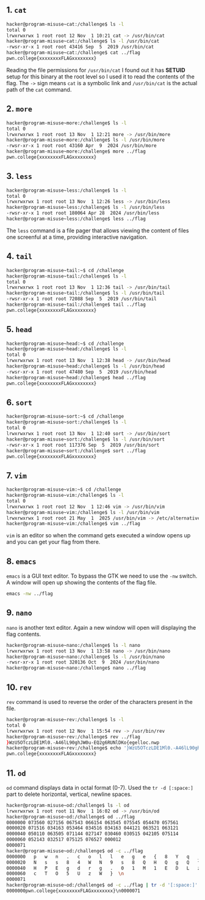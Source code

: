 
## 1. `cat`

```bash
hacker@program-misuse~cat:/challenge$ ls -l
total 0
lrwxrwxrwx 1 root root 12 Nov  1 10:21 cat -> /usr/bin/cat
hacker@program-misuse~cat:/challenge$ ls -l /usr/bin/cat
-rwsr-xr-x 1 root root 43416 Sep  5  2019 /usr/bin/cat
hacker@program-misuse~cat:/challenge$ cat ../flag
pwn.college{xxxxxxxxFLAGxxxxxxxx}
```

Reading the file permissions for `/usr/bin/cat` I found out it has **SETUID** setup for this binary at the root level so I used it to read the contents of the flag. The `->` sign means `cat` is a symbolic link and `/usr/bin/cat` is the actual path of the `cat` command.


## 2. `more`

```bash
hacker@program-misuse~more:/challenge$ ls -l
total 0
lrwxrwxrwx 1 root root 13 Nov  1 12:21 more -> /usr/bin/more
hacker@program-misuse~more:/challenge$ ls -l /usr/bin/more
-rwsr-xr-x 1 root root 43160 Apr  9  2024 /usr/bin/more
hacker@program-misuse~more:/challenge$ more ../flag
pwn.college{xxxxxxxxFLAGxxxxxxxx}
```


## 3. `less`

```bash
hacker@program-misuse~less:/challenge$ ls -l
total 0
lrwxrwxrwx 1 root root 13 Nov  1 12:26 less -> /usr/bin/less
hacker@program-misuse~less:/challenge$ ls -l /usr/bin/less
-rwsr-xr-x 1 root root 180064 Apr 28  2024 /usr/bin/less
hacker@program-misuse~less:/challenge$ less ../flag
```

The `less` command is a file pager that allows viewing the content of files one screenful at a time, providing interactive navigation.


## 4. `tail`

```bash
hacker@program-misuse~tail:~$ cd /challenge
hacker@program-misuse~tail:/challenge$ ls -l
total 0
lrwxrwxrwx 1 root root 13 Nov  1 12:36 tail -> /usr/bin/tail
hacker@program-misuse~tail:/challenge$ ls -l /usr/bin/tail
-rwsr-xr-x 1 root root 72088 Sep  5  2019 /usr/bin/tail
hacker@program-misuse~tail:/challenge$ tail ../flag
pwn.college{xxxxxxxxFLAGxxxxxxxx}
```


## 5. `head`

```bash
hacker@program-misuse~head:~$ cd /challenge
hacker@program-misuse~head:/challenge$ ls -l
total 0
lrwxrwxrwx 1 root root 13 Nov  1 12:38 head -> /usr/bin/head
hacker@program-misuse~head:/challenge$ ls -l /usr/bin/head
-rwsr-xr-x 1 root root 47480 Sep  5  2019 /usr/bin/head
hacker@program-misuse~head:/challenge$ head ../flag
pwn.college{xxxxxxxxFLAGxxxxxxxx}
```


## 6. `sort`

```bash
hacker@program-misuse~sort:~$ cd /challenge
hacker@program-misuse~sort:/challenge$ ls -l
total 0
lrwxrwxrwx 1 root root 13 Nov  1 12:40 sort -> /usr/bin/sort
hacker@program-misuse~sort:/challenge$ ls -l /usr/bin/sort
-rwsr-xr-x 1 root root 117376 Sep  5  2019 /usr/bin/sort
hacker@program-misuse~sort:/challenge$ sort ../flag
pwn.college{xxxxxxxxFLAGxxxxxxxx}
```


## 7. `vim`

```bash
hacker@program-misuse~vim:~$ cd /challenge
hacker@program-misuse~vim:/challenge$ ls -l
total 0
lrwxrwxrwx 1 root root 12 Nov  1 12:46 vim -> /usr/bin/vim
hacker@program-misuse~vim:/challenge$ ls -l /usr/bin/vim
lrwxrwxrwx 1 root root 21 May  1  2025 /usr/bin/vim -> /etc/alternatives/vim
hacker@program-misuse~vim:/challenge$ vim ../flag
```

`vim` is an editor so when the command gets executed a window opens up and you can get your flag from there.


## 8. `emacs`

`emacs` is a GUI text editor. To bypass the GTK we need to use the `-nw` switch. A window will open up showing the contents of the flag file.

```bash
emacs -nw ../flag
```


## 9. `nano`

`nano` is another text editor. Again a new window will open will displaying the flag contents.

```bash
hacker@program-misuse~nano:/challenge$ ls -l nano 
lrwxrwxrwx 1 root root 13 Nov  1 13:58 nano -> /usr/bin/nano
hacker@program-misuse~nano:/challenge$ ls -l /usr/bin/nano
-rwsr-xr-x 1 root root 320136 Oct  9  2024 /usr/bin/nano
hacker@program-misuse~nano:/challenge$ nano ../flag
```


## 10. `rev`

`rev` command is used to reverse the order of the characters present in the file.

```bash
hacker@program-misuse~rev:/challenge$ ls -l
total 0
lrwxrwxrwx 1 root root 12 Nov  1 15:54 rev -> /usr/bin/rev
hacker@program-misuse~rev:/challenge$ rev ../flag
}WzU5OTczLDE1Ml0.-A46lL90ghJW0u-EQ2g6RUNlDKo{egelloc.nwp
hacker@program-misuse~rev:/challenge$ echo '}WzU5OTczLDE1Ml0.-A46lL90ghJW0u-EQ2g6RUNlDKo{egelloc.nwp' | rev
pwn.college{xxxxxxxxFLAGxxxxxxxx}
```


## 11. `od`

`od` command displays data in octal format (0-7). Used the `tr -d [:space:]` part to delete horizontal, vertical, newline spaces. 

```bash
hacker@program-misuse~od:/challenge$ ls -l od
lrwxrwxrwx 1 root root 11 Nov  1 16:02 od -> /usr/bin/od
hacker@program-misuse~od:/challenge$ od ../flag
0000000 073560 027156 067543 066154 063545 075545 054470 057561
0000020 071516 034163 053464 034516 034163 044121 063521 063121
0000040 050110 063505 071144 027147 030460 030515 042105 075114
0000060 052143 032517 075125 076527 000012
0000071
hacker@program-misuse~od:/challenge$ od -c ../flag
0000000   p   w   n   .   c   o   l   l   e   g   e   {   8   Y   q   _
0000020   N   s   s   8   4   W   N   9   s   8   Q   H   Q   g   Q   f
0000040   H   P   E   g   d   r   g   .   0   1   M   1   E   D   L   z
0000060   c   T   O   5   U   z   W   }  \n
0000071
hacker@program-misuse~od:/challenge$ od -c ../flag | tr -d '[:space:]'
0000000pwn.college{xxxxxxxxFLAGxxxxxxxx}\n0000071
```


